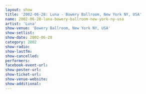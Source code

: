 ```yaml
---
layout: show
title: '2002-06-28: Luna - Bowery Ballroom, New York NY, USA'
name: 2002-06-28-luna-bowery-ballroom-new-york-ny-usa
artist: 'Luna'
show-venue: 'Bowery Ballroom, New York NY, USA'
show-setlist: 
show-date: 2002-06-28
category: 2002
show-radio: 
show-lastfm: 
show-cancelled: 
performers: 
facebook-event-url: 
show-poster-url: 
show-ticket-url: 
show-venue-website: 
show-additional: 
---
```


